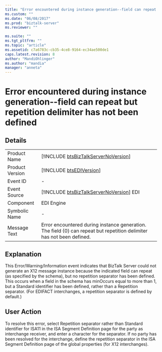 ```yaml
---
title: "Error encountered during instance generation--field can repeat but repetition delimiter has not been defined | Microsoft Docs"
ms.custom: ""
ms.date: "06/08/2017"
ms.prod: "biztalk-server"
ms.reviewer: ""

ms.suite: ""
ms.tgt_pltfrm: ""
ms.topic: "article"
ms.assetid: c7a6783c-cb35-4ce8-9164-ec34ae500de1
caps.latest.revision: 8
author: "MandiOhlinger"
ms.author: "mandia"
manager: "anneta"
---
```

# Error encountered during instance generation--field can repeat but repetition delimiter has not been defined
## Details  
  
|                 |                                                                                                                       |
|-----------------|-----------------------------------------------------------------------------------------------------------------------|
|  Product Name   |                  [!INCLUDE [btsBizTalkServerNoVersion](../includes/btsbiztalkservernoversion-md.md)]                  |
| Product Version |                              [!INCLUDE [btsEDIVersion](../includes/btsediversion-md.md)]                              |
|    Event ID     |                                                           -                                                           |
|  Event Source   |                [!INCLUDE [btsBizTalkServerNoVersion](../includes/btsbiztalkservernoversion-md.md)] EDI                |
|    Component    |                                                      EDI Engine                                                       |
|  Symbolic Name  |                                                           -                                                           |
|  Message Text   | Error encountered during instance generation. The field {0} can repeat but repetition delimiter has not been defined. |
  
## Explanation  
 This Error/Warning/Information event indicates that BizTalk Server could not generate an X12 message instance because the indicated field can repeat (as specified by the schema), but no repetition separator has been defined. This occurs when a field in the schema has minOccurs equal to more than 1, but a Standard identifier has been defined, rather than a Repetition separator. (For EDIFACT interchanges, a repetition separator is defined by default.)  
  
## User Action  
 To resolve this error, select Repetition separator rather than Standard identifier for ISA11 in the ISA Segment Definition page for the party as interchange receiver, and enter a character for the separator. If no party has been resolved for the interchange, define the repetition separator in the ISA Segment Definition page of the global properties (for X12 interchanges).